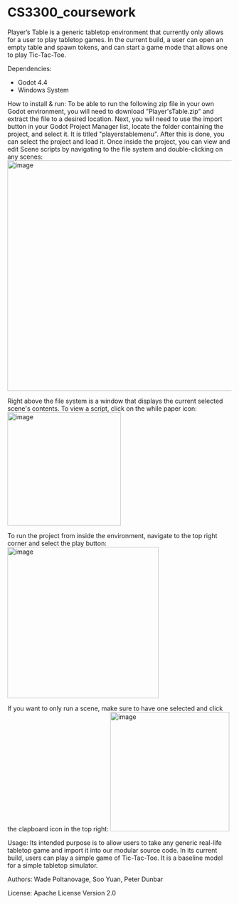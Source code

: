 # CS3300_coursework
Player’s Table is a generic tabletop environment that currently only allows for a user to play tabletop games. In the current build, a user can open an empty table and spawn tokens, and can start a game mode that allows one to play Tic-Tac-Toe.

Dependencies:
  - Godot 4.4
  - Windows System
    
How to install & run: 
To be able to run the following zip file in your own Godot environment, you will need to download "Player'sTable.zip" and extract the file to a desired location. Next, you will need to use the import button in your Godot Project Manager list, locate the folder containing the project, and select it. It is titled "playerstablemenu". After this is done, you can select the project and load it. Once inside the project, you can view and edit 
Scene scripts by navigating to the file system and double-clicking on any scenes:
<img width="518" alt="image" src="https://github.com/user-attachments/assets/59c225b4-36c5-432a-98e3-c1e6bacd48e4" />

Right above the file system is a window that displays the current selected scene's contents. To view a script, click on the while paper icon:
<img width="255" alt="image" src="https://github.com/user-attachments/assets/a1ac762e-0179-4cf9-8581-a7d63c521403" />

To run the project from inside the environment, navigate to the top right corner and select the play button:
<img width="340" alt="image" src="https://github.com/user-attachments/assets/390b70dc-e15a-4b9a-8e9c-80caa4157659" />

If you want to only run a scene, make sure to have one selected and click the clapboard icon in the top right:
<img width="268" alt="image" src="https://github.com/user-attachments/assets/50c17f67-c9a4-4e47-a831-8a57568a466f" />

Usage: 
Its intended purpose is to allow users to take any generic real-life tabletop game and import it into our modular source code. In its current build, users can play a simple game of Tic-Tac-Toe. It is a baseline model for a simple tabletop simulator.

Authors: Wade Poltanovage, Soo Yuan, Peter Dunbar

License: Apache License Version 2.0
